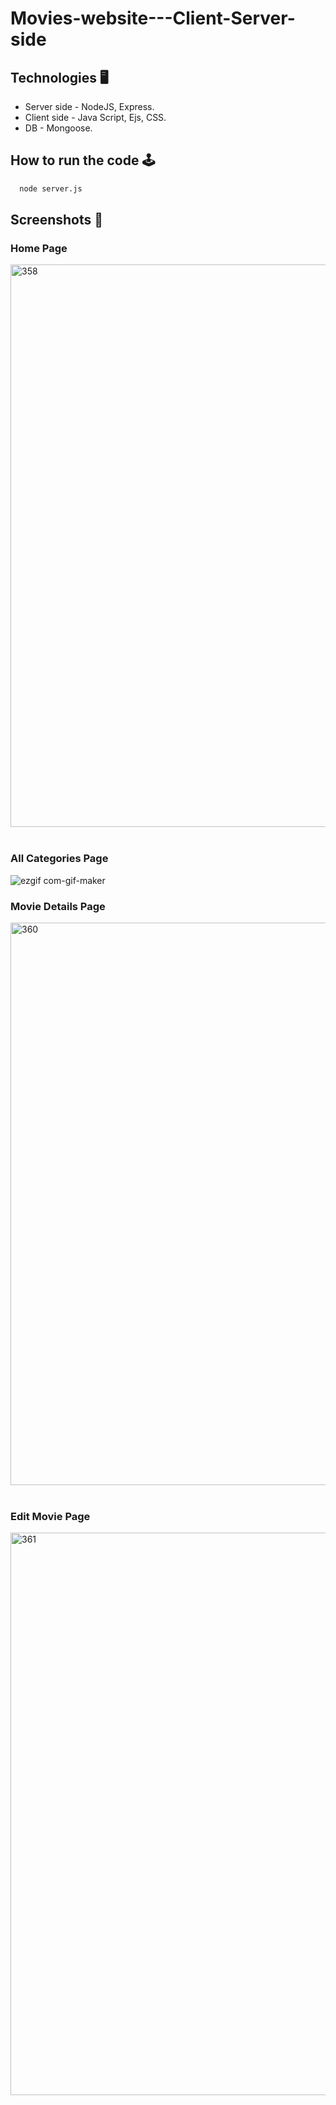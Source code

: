 # Movies-website---Client-Server-side

## Technologies  🖥

 - Server side - NodeJS, Express.
 - Client side - Java Script, Ejs, CSS.
 - DB - Mongoose.


## How to run the code 🕹

```bash
  node server.js
```

## Screenshots  📸

 ### Home Page
 
<a href="https://postimg.cc/1gb2sQmn" target="_blank"><img style="width:900px" src="https://i.postimg.cc/63QXVWF0/358.png" alt="358"/></a><br/><br/>

 ### All Categories Page
 ![ezgif com-gif-maker](https://user-images.githubusercontent.com/82371151/201528725-8fa0b26a-9107-4f46-bf95-d9bba41d8a39.gif)

 ### Movie Details Page

<a href="https://postimg.cc/9whkwYqc" target="_blank"><img style="width:900px" src="https://i.postimg.cc/vTgwjPYx/360.png" alt="360"/></a><br/><br/>

 ### Edit Movie Page
<a href="https://postimg.cc/jwN9jF28" target="_blank"><img style="width:900px" src="https://i.postimg.cc/DZYKxVTK/361.png" alt="361"/></a><br/><br/>

